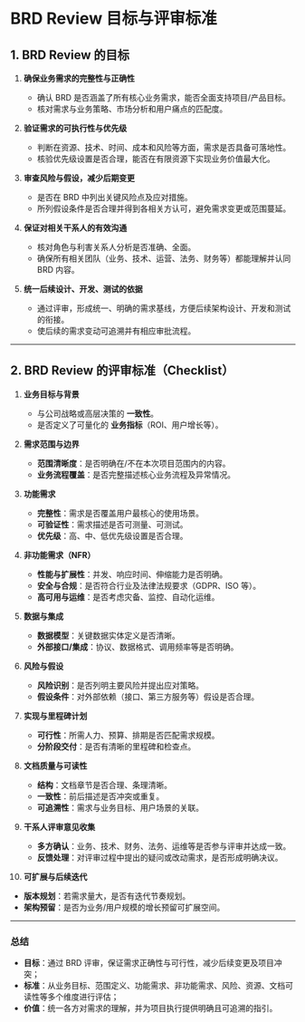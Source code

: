 # BRD Review 目标与评审标准

## 1. BRD Review 的目标

1. **确保业务需求的完整性与正确性**  
   - 确认 BRD 是否涵盖了所有核心业务需求，能否全面支持项目/产品目标。  
   - 核对需求与业务策略、市场分析和用户痛点的匹配度。

2. **验证需求的可执行性与优先级**  
   - 判断在资源、技术、时间、成本和风险等方面，需求是否具备可落地性。  
   - 核验优先级设置是否合理，能否在有限资源下实现业务价值最大化。

3. **审查风险与假设，减少后期变更**  
   - 是否在 BRD 中列出关键风险点及应对措施。  
   - 所列假设条件是否合理并得到各相关方认可，避免需求变更或范围蔓延。

4. **保证对相关干系人的有效沟通**  
   - 核对角色与利害关系人分析是否准确、全面。  
   - 确保所有相关团队（业务、技术、运营、法务、财务等）都能理解并认同 BRD 内容。

5. **统一后续设计、开发、测试的依据**  
   - 通过评审，形成统一、明确的需求基线，方便后续架构设计、开发和测试的衔接。  
   - 使后续的需求变动可追溯并有相应审批流程。

---

## 2. BRD Review 的评审标准（Checklist）

1. **业务目标与背景**  
   - 与公司战略或高层决策的 **一致性**。  
   - 是否定义了可量化的 **业务指标**（ROI、用户增长等）。

2. **需求范围与边界**  
   - **范围清晰度**：是否明确在/不在本次项目范围内的内容。  
   - **业务流程覆盖**：是否完整描述核心业务流程及异常情况。

3. **功能需求**  
   - **完整性**：需求是否覆盖用户最核心的使用场景。  
   - **可验证性**：需求描述是否可测量、可测试。  
   - **优先级**：高、中、低优先级设置是否合理。

4. **非功能需求（NFR）**  
   - **性能与扩展性**：并发、响应时间、伸缩能力是否明确。  
   - **安全与合规**：是否符合行业及法律法规要求（GDPR、ISO 等）。  
   - **高可用与运维**：是否考虑灾备、监控、自动化运维。

5. **数据与集成**  
   - **数据模型**：关键数据实体定义是否清晰。  
   - **外部接口/集成**：协议、数据格式、调用频率等是否明确。

6. **风险与假设**  
   - **风险识别**：是否列明主要风险并提出应对策略。  
   - **假设条件**：对外部依赖（接口、第三方服务等）假设是否合理。

7. **实现与里程碑计划**  
   - **可行性**：所需人力、预算、排期是否匹配需求规模。  
   - **分阶段交付**：是否有清晰的里程碑和检查点。

8. **文档质量与可读性**  
   - **结构**：文档章节是否合理、条理清晰。  
   - **一致性**：前后描述是否冲突或重复。  
   - **可追溯性**：需求与业务目标、用户场景的关联。

9. **干系人评审意见收集**  
   - **多方确认**：业务、技术、财务、法务、运维等是否参与评审并达成一致。  
   - **反馈处理**：对评审过程中提出的疑问或改动需求，是否形成明确决议。

10. **可扩展与后续迭代**  
   - **版本规划**：若需求量大，是否有迭代节奏规划。  
   - **架构预留**：是否为业务/用户规模的增长预留可扩展空间。
---

### 总结

- **目标**：通过 BRD 评审，保证需求正确性与可行性，减少后续变更及项目冲突；  
- **标准**：从业务目标、范围定义、功能需求、非功能需求、风险、资源、文档可读性等多个维度进行评估；   
- **价值**：统一各方对需求的理解，并为项目执行提供明确且可追溯的指引。